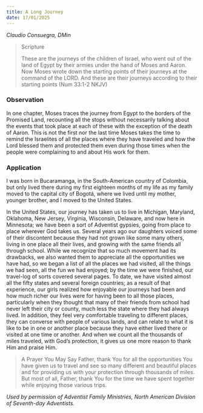 ```yaml
---
title: A Long Journey
date: 17/01/2025
---
```


_Claudio Consuegra, DMin_

> <p>Scripture</p>
> These are the journeys of the children of Israel, who went out of the land of Egypt by their armies under the hand of Moses and Aaron. Now Moses wrote down the starting points of their journeys at the command of the LORD. And these are their journeys according to their starting points (Num 33:1-2 NKJV)

### Observation

In one chapter, Moses traces the journey from Egypt to the borders of the Promised Land, recounting all the stops without necessarily talking about the events that took place at each of these with the exception of the death of Aaron. This is not the first nor the last time Moses takes the time to remind the Israelites of all the places where they have traveled and how the Lord blessed them and protected them even during those times when the people were complaining to and about His work for them.

### Application

I was born in Bucaramanga, in the South-American country of Colombia, but only lived there during my first eighteen months of my life as my family moved to the capital city of Bogotá, where we lived until my mother, younger brother, and I moved to the United States.

In the United States, our journey has taken us to live in Michigan, Maryland, Oklahoma, New Jersey, Virginia, Wisconsin, Delaware, and now here in Minnesota; we have been a sort of Adventist gypsies, going from place to place wherever God takes us. Several years ago our daughters voiced some of their discontent because they had not grown like some many others, living in one place all their lives, and growing with the same friends all through school. While we recognize that so much movement had its drawbacks, we also wanted them to appreciate all the opportunities we have had, so we began a list of all the places we had visited, all the things we had seen, all the fun we had enjoyed; by the time we were finished, our travel-log of sorts covered several pages. To date, we have visited almost all the fifty states and several foreign countries; as a result of that experience, our girls realized how enjoyable our journeys had been and how much richer our lives were for having been to all those places, particularly when they thought that many of their friends from school had never left their city or county, much less the state where they had always lived. In addition, they feel very comfortable traveling to different places, they can converse with people of various lands, and can relate to what it is like to be in one or another place because they have either lived there or visited at one time or another. And when we count all the thousands of miles traveled, with God’s protection, it gives us one more reason to thank Him and praise Him.

> <callout>A Prayer You May Say</callout>
> Father, thank You for all the opportunities You have given us to travel and see so many different and beautiful places and for providing us with your protection through thousands of miles. But most of all, Father, thank You for the time we have spent together while enjoying those various trips.

_Used by permission of Adventist Family Ministries, North American Division of Seventh-day Adventists._